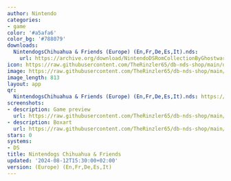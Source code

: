 ```yaml
---
author: Nintendo
categories:
- game
color: '#a5afa6'
color_bg: '#788079'
downloads:
  NintendogsChihuahua & Friends (Europe) (En,Fr,De,Es,It).nds:
    url: https://archive.org/download/NintendoDSRomCollectionByGhostware/NintendogsChihuahua%20%26%20Friends%20%28Europe%29%20%28En%2CFr%2CDe%2CEs%2CIt%29.nds
icon: https://raw.githubusercontent.com/TheRinzler65/db-nds-shop/main/docs/assets/images/icons/nintendogschihuahua.png
image: https://raw.githubusercontent.com/TheRinzler65/db-nds-shop/main/docs/assets/images/icons/nintendogschihuahua.png
image_length: 813
layout: app
qr:
  NintendogsChihuahua & Friends (Europe) (En,Fr,De,Es,It).nds: https://db-nds-shop.fr/assets/images/qr/nintendogschihuahua--friends-europe-enfrdeesit-nds.png
screenshots:
- description: Game preview
  url: https://raw.githubusercontent.com/TheRinzler65/db-nds-shop/main/docs/assets/images/screenshots/nintendogschihuahua/nintendogschihuahua.png
- description: Boxart
  url: https://raw.githubusercontent.com/TheRinzler65/db-nds-shop/main/docs/assets/images/boxart/NintendogsChihuahua%20%26%20Friends%20(Europe)%20(En%2CFr%2CDe%2CEs%2CIt).nds.png
stars: 0
systems:
- DS
title: Nintendogs Chihuahua & Friends
updated: '2024-08-12T15:30:00+02:00'
version: (Europe) (En,Fr,De,Es,It)
---
```


